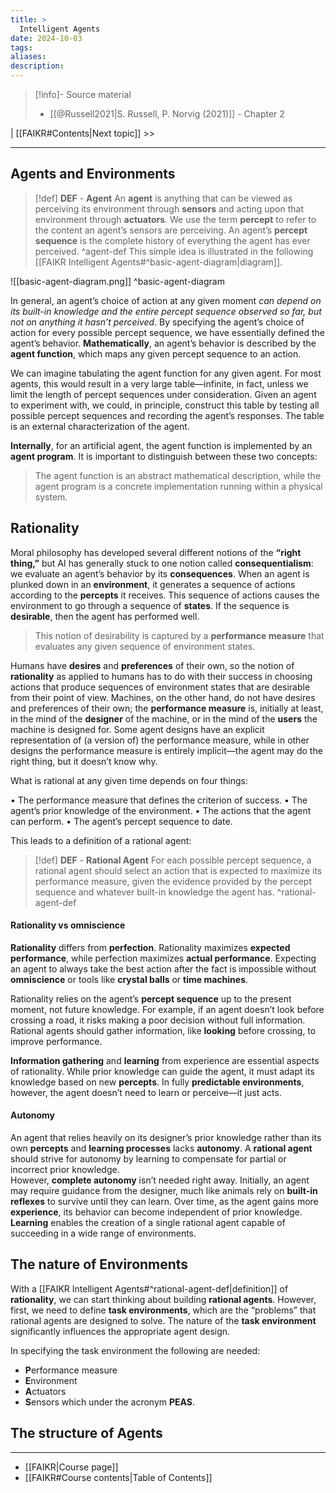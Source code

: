 ```yaml
---
title: >
  Intelligent Agents
date: 2024-10-03
tags: 
aliases: 
description:
---
```

>[!info]- Source material
> - [[@Russell2021|S. Russell, P. Norvig (2021)]] - Chapter 2

| [[FAIKR#Contents|Next topic]] >>

---
## Agents and Environments

>[!def] **DEF** - **Agent**
>An **agent** is anything that can be viewed as perceiving its environment through **sensors** and acting upon that environment through **actuators**. We use the term **percept** to refer to the content an agent’s sensors are perceiving. An agent’s **percept sequence** is the complete history of everything the agent has ever perceived.
^agent-def
This simple idea is illustrated in the following [[FAIKR Intelligent Agents#^basic-agent-diagram|diagram]].

![[basic-agent-diagram.png]]
^basic-agent-diagram

In general, an agent’s choice of action at any given moment *can depend on its built-in knowledge and the entire percept sequence observed so far, but not on anything it hasn’t perceived*. By specifying the agent’s choice of action for every possible percept sequence, we have essentially defined the agent’s behavior. **Mathematically**, an agent’s behavior is described by the **agent function**, which maps any given percept sequence to an action.

We can imagine tabulating the agent function for any given agent. For most agents, this would result in a very large table—infinite, in fact, unless we limit the length of percept sequences under consideration. Given an agent to experiment with, we could, in principle, construct this table by testing all possible percept sequences and recording the agent’s responses. The table is an external characterization of the agent.

**Internally**, for an artificial agent, the agent function is implemented by an **agent program**. It is important to distinguish between these two concepts: 
> The agent function is an abstract mathematical description, while the agent program is a concrete implementation running within a physical system.


## Rationality

Moral philosophy has developed several different notions of the **“right thing,”** but AI has generally stuck to one notion called **consequentialism**: we evaluate an agent’s behavior by its **consequences**. When an agent is plunked down in an **environment**, it generates a sequence of actions according to the **percepts** it receives. This sequence of actions causes the environment to go through a sequence of **states**. If the sequence is **desirable**, then the agent has performed well. 
>This notion of desirability is captured by a **performance measure** that evaluates any given sequence of environment states.

Humans have **desires** and **preferences** of their own, so the notion of **rationality** as applied to humans has to do with their success in choosing actions that produce sequences of environment states that are desirable from their point of view. Machines, on the other hand, do not have desires and preferences of their own; the **performance measure** is, initially at least, in the mind of the **designer** of the machine, or in the mind of the **users** the machine is designed for. Some agent designs have an explicit representation of (a version of) the performance measure, while in other designs the performance measure is entirely implicit—the agent may do the right thing, but it doesn’t know why.

What is rational at any given time depends on four things:

• The performance measure that defines the criterion of success.
• The agent’s prior knowledge of the environment.
• The actions that the agent can perform.
• The agent’s percept sequence to date.

This leads to a definition of a rational agent:
>[!def] **DEF** - **Rational Agent**
For each possible percept sequence, a rational agent should select an action that is expected to maximize its performance measure, given the evidence provided by the percept
sequence and whatever built-in knowledge the agent has.
^rational-agent-def
#### Rationality vs omniscience

**Rationality** differs from **perfection**. Rationality maximizes **expected performance**, while perfection maximizes **actual performance**. Expecting an agent to always take the best action after the fact is impossible without **omniscience** or tools like **crystal balls** or **time machines**.

Rationality relies on the agent’s **percept sequence** up to the present moment, not future knowledge. For example, if an agent doesn’t look before crossing a road, it risks making a poor decision without full information. Rational agents should gather information, like **looking** before crossing, to improve performance.

**Information gathering** and **learning** from experience are essential aspects of rationality. While prior knowledge can guide the agent, it must adapt its knowledge based on new **percepts**. In fully **predictable environments**, however, the agent doesn’t need to learn or perceive—it just acts.

#### Autonomy

An agent that relies heavily on its designer’s prior knowledge rather than its own **percepts** and **learning processes** lacks **autonomy**. A **rational agent** should strive for autonomy by learning to compensate for partial or incorrect prior knowledge.  
However, **complete autonomy** isn’t needed right away. Initially, an agent may require guidance from the designer, much like animals rely on **built-in reflexes** to survive until they can learn. Over time, as the agent gains more **experience**, its behavior can become independent of prior knowledge. **Learning** enables the creation of a single rational agent capable of succeeding in a wide range of environments.

## The nature of Environments

With a [[FAIKR Intelligent Agents#^rational-agent-def|definition]] of **rationality**, we can start thinking about building **rational agents**. However, first, we need to define **task environments**, which are the “problems” that rational agents are designed to solve. The nature of the **task environment** significantly influences the appropriate agent design.

In specifying the task environment the following are needed:
- **P**erformance measure
- **E**nvironment
- **A**ctuators
- **S**ensors
which under the acronym **PEAS**.

## The structure of Agents


---
- [[FAIKR|Course page]]
- [[FAIKR#Course contents|Table of Contents]]



